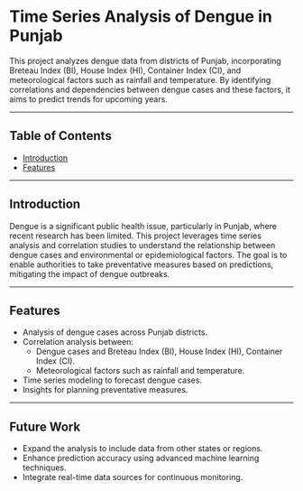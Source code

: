# Time Series Analysis of Dengue in Punjab

This project analyzes dengue data from districts of Punjab, incorporating Breteau Index (BI), House Index (HI), Container Index (CI), and meteorological factors such as rainfall and temperature. By identifying correlations and dependencies between dengue cases and these factors, it aims to predict trends for upcoming years.

---

## Table of Contents

- [Introduction](#introduction)
- [Features](#features)

---

## Introduction

Dengue is a significant public health issue, particularly in Punjab, where recent research has been limited. This project leverages time series analysis and correlation studies to understand the relationship between dengue cases and environmental or epidemiological factors. The goal is to enable authorities to take preventative measures based on predictions, mitigating the impact of dengue outbreaks.

---

## Features

- Analysis of dengue cases across Punjab districts.
- Correlation analysis between:
  - Dengue cases and Breteau Index (BI), House Index (HI), Container Index (CI).
  - Meteorological factors such as rainfall and temperature.
- Time series modeling to forecast dengue cases.
- Insights for planning preventative measures.

---

## Future Work

- Expand the analysis to include data from other states or regions.
- Enhance prediction accuracy using advanced machine learning techniques.
- Integrate real-time data sources for continuous monitoring.
